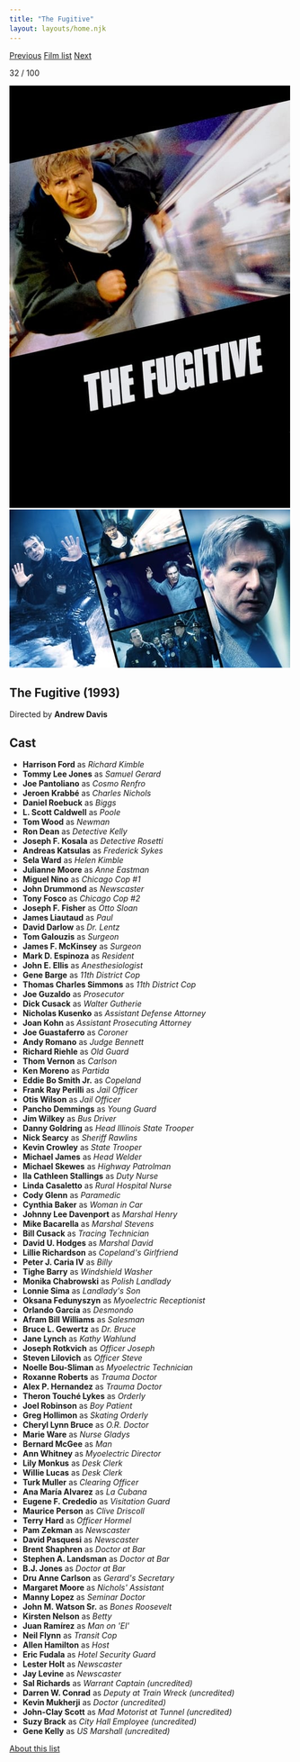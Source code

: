 ```yaml
---
title: "The Fugitive"
layout: layouts/home.njk
---
```


<nav class="films">
  <a class="prev" href="../night-on-earth">Previous</a>
  <a href="../">Film list</a>
  <a class="next" href="../whats-eating-gilbert-grape">Next</a>
</nav>

<p>32 / 100</p>

<article class="film">
  <img class="poster" src="../films/posters/the-fugitive.jpg" alt="">
  <img class="backdrop" src="../films/backdrops/the-fugitive.jpg" alt="">

  <h1>The Fugitive (1993)</h1>

  <p class="director">
    Directed by <strong>Andrew Davis</strong>
  </p>


  <h2>
    Cast
  </h2>
  <ul>
    <li><strong>Harrison Ford</strong> as <em>Richard Kimble</em></li>
<li><strong>Tommy Lee Jones</strong> as <em>Samuel Gerard</em></li>
<li><strong>Joe Pantoliano</strong> as <em>Cosmo Renfro</em></li>
<li><strong>Jeroen Krabbé</strong> as <em>Charles Nichols</em></li>
<li><strong>Daniel Roebuck</strong> as <em>Biggs</em></li>
<li><strong>L. Scott Caldwell</strong> as <em>Poole</em></li>
<li><strong>Tom Wood</strong> as <em>Newman</em></li>
<li><strong>Ron Dean</strong> as <em>Detective Kelly</em></li>
<li><strong>Joseph F. Kosala</strong> as <em>Detective Rosetti</em></li>
<li><strong>Andreas Katsulas</strong> as <em>Frederick Sykes</em></li>
<li><strong>Sela Ward</strong> as <em>Helen Kimble</em></li>
<li><strong>Julianne Moore</strong> as <em>Anne Eastman</em></li>
<li><strong>Miguel Nino</strong> as <em>Chicago Cop #1</em></li>
<li><strong>John Drummond</strong> as <em>Newscaster</em></li>
<li><strong>Tony Fosco</strong> as <em>Chicago Cop #2</em></li>
<li><strong>Joseph F. Fisher</strong> as <em>Otto Sloan</em></li>
<li><strong>James Liautaud</strong> as <em>Paul</em></li>
<li><strong>David Darlow</strong> as <em>Dr. Lentz</em></li>
<li><strong>Tom Galouzis</strong> as <em>Surgeon</em></li>
<li><strong>James F. McKinsey</strong> as <em>Surgeon</em></li>
<li><strong>Mark D. Espinoza</strong> as <em>Resident</em></li>
<li><strong>John E. Ellis</strong> as <em>Anesthesiologist</em></li>
<li><strong>Gene Barge</strong> as <em>11th District Cop</em></li>
<li><strong>Thomas Charles Simmons</strong> as <em>11th District Cop</em></li>
<li><strong>Joe Guzaldo</strong> as <em>Prosecutor</em></li>
<li><strong>Dick Cusack</strong> as <em>Walter Gutherie</em></li>
<li><strong>Nicholas Kusenko</strong> as <em>Assistant Defense Attorney</em></li>
<li><strong>Joan Kohn</strong> as <em>Assistant Prosecuting Attorney</em></li>
<li><strong>Joe Guastaferro</strong> as <em>Coroner</em></li>
<li><strong>Andy Romano</strong> as <em>Judge Bennett</em></li>
<li><strong>Richard Riehle</strong> as <em>Old Guard</em></li>
<li><strong>Thom Vernon</strong> as <em>Carlson</em></li>
<li><strong>Ken Moreno</strong> as <em>Partida</em></li>
<li><strong>Eddie Bo Smith Jr.</strong> as <em>Copeland</em></li>
<li><strong>Frank Ray Perilli</strong> as <em>Jail Officer</em></li>
<li><strong>Otis Wilson</strong> as <em>Jail Officer</em></li>
<li><strong>Pancho Demmings</strong> as <em>Young Guard</em></li>
<li><strong>Jim Wilkey</strong> as <em>Bus Driver</em></li>
<li><strong>Danny Goldring</strong> as <em>Head Illinois State Trooper</em></li>
<li><strong>Nick Searcy</strong> as <em>Sheriff Rawlins</em></li>
<li><strong>Kevin Crowley</strong> as <em>State Trooper</em></li>
<li><strong>Michael James</strong> as <em>Head Welder</em></li>
<li><strong>Michael Skewes</strong> as <em>Highway Patrolman</em></li>
<li><strong>Ila Cathleen Stallings</strong> as <em>Duty Nurse</em></li>
<li><strong>Linda Casaletto</strong> as <em>Rural Hospital Nurse</em></li>
<li><strong>Cody Glenn</strong> as <em>Paramedic</em></li>
<li><strong>Cynthia Baker</strong> as <em>Woman in Car</em></li>
<li><strong>Johnny Lee Davenport</strong> as <em>Marshal Henry</em></li>
<li><strong>Mike Bacarella</strong> as <em>Marshal Stevens</em></li>
<li><strong>Bill Cusack</strong> as <em>Tracing Technician</em></li>
<li><strong>David U. Hodges</strong> as <em>Marshal David</em></li>
<li><strong>Lillie Richardson</strong> as <em>Copeland's Girlfriend</em></li>
<li><strong>Peter J. Caria IV</strong> as <em>Billy</em></li>
<li><strong>Tighe Barry</strong> as <em>Windshield Washer</em></li>
<li><strong>Monika Chabrowski</strong> as <em>Polish Landlady</em></li>
<li><strong>Lonnie Sima</strong> as <em>Landlady's Son</em></li>
<li><strong>Oksana Fedunyszyn</strong> as <em>Myoelectric Receptionist</em></li>
<li><strong>Orlando García</strong> as <em>Desmondo</em></li>
<li><strong>Afram Bill Williams</strong> as <em>Salesman</em></li>
<li><strong>Bruce L. Gewertz</strong> as <em>Dr. Bruce</em></li>
<li><strong>Jane Lynch</strong> as <em>Kathy Wahlund</em></li>
<li><strong>Joseph Rotkvich</strong> as <em>Officer Joseph</em></li>
<li><strong>Steven Lilovich</strong> as <em>Officer Steve</em></li>
<li><strong>Noelle Bou-Sliman</strong> as <em>Myoelectric Technician</em></li>
<li><strong>Roxanne Roberts</strong> as <em>Trauma Doctor</em></li>
<li><strong>Alex P. Hernandez</strong> as <em>Trauma Doctor</em></li>
<li><strong>Theron Touché Lykes</strong> as <em>Orderly</em></li>
<li><strong>Joel Robinson</strong> as <em>Boy Patient</em></li>
<li><strong>Greg Hollimon</strong> as <em>Skating Orderly</em></li>
<li><strong>Cheryl Lynn Bruce</strong> as <em>O.R. Doctor</em></li>
<li><strong>Marie Ware</strong> as <em>Nurse Gladys</em></li>
<li><strong>Bernard McGee</strong> as <em>Man</em></li>
<li><strong>Ann Whitney</strong> as <em>Myoelectric Director</em></li>
<li><strong>Lily Monkus</strong> as <em>Desk Clerk</em></li>
<li><strong>Willie Lucas</strong> as <em>Desk Clerk</em></li>
<li><strong>Turk Muller</strong> as <em>Clearing Officer</em></li>
<li><strong>Ana María Alvarez</strong> as <em>La Cubana</em></li>
<li><strong>Eugene F. Crededio</strong> as <em>Visitation Guard</em></li>
<li><strong>Maurice Person</strong> as <em>Clive Driscoll</em></li>
<li><strong>Terry Hard</strong> as <em>Officer Hormel</em></li>
<li><strong>Pam Zekman</strong> as <em>Newscaster</em></li>
<li><strong>David Pasquesi</strong> as <em>Newscaster</em></li>
<li><strong>Brent Shaphren</strong> as <em>Doctor at Bar</em></li>
<li><strong>Stephen A. Landsman</strong> as <em>Doctor at Bar</em></li>
<li><strong>B.J. Jones</strong> as <em>Doctor at Bar</em></li>
<li><strong>Dru Anne Carlson</strong> as <em>Gerard's Secretary</em></li>
<li><strong>Margaret Moore</strong> as <em>Nichols' Assistant</em></li>
<li><strong>Manny Lopez</strong> as <em>Seminar Doctor</em></li>
<li><strong>John M. Watson Sr.</strong> as <em>Bones Roosevelt</em></li>
<li><strong>Kirsten Nelson</strong> as <em>Betty</em></li>
<li><strong>Juan Ramírez</strong> as <em>Man on 'El'</em></li>
<li><strong>Neil Flynn</strong> as <em>Transit Cop</em></li>
<li><strong>Allen Hamilton</strong> as <em>Host</em></li>
<li><strong>Eric Fudala</strong> as <em>Hotel Security Guard</em></li>
<li><strong>Lester Holt</strong> as <em>Newscaster</em></li>
<li><strong>Jay Levine</strong> as <em>Newscaster</em></li>
<li><strong>Sal Richards</strong> as <em>Warrant Captain (uncredited)</em></li>
<li><strong>Darren W. Conrad</strong> as <em>Deputy at Train Wreck (uncredited)</em></li>
<li><strong>Kevin Mukherji</strong> as <em>Doctor (uncredited)</em></li>
<li><strong>John-Clay Scott</strong> as <em>Mad Motorist at Tunnel (uncredited)</em></li>
<li><strong>Suzy Brack</strong> as <em>City Hall Employee (uncredited)</em></li>
<li><strong>Gene Kelly</strong> as <em>US Marshall (uncredited)</em></li>
  </ul>
</article>
<footer>
  <a href="../about">About this list</a>
</footer>
